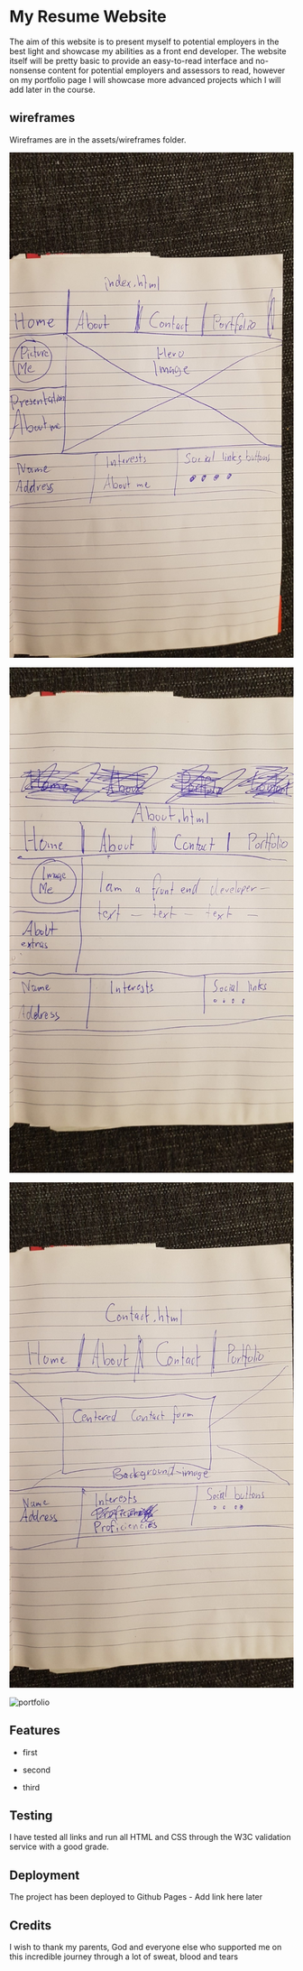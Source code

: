 

#  My Resume Website

The aim of this website is to present myself to potential employers in the best light and showcase my abilities as a front end developer.
The website itself will be pretty basic to provide an easy-to-read interface and no-nonsense content for potential employers and assessors to read, 
however on my portfolio page I will showcase more advanced projects which I will add later in the course.


## wireframes

Wireframes are in the assets/wireframes folder.

![index](assets/wireframes/index.jpg)

![about](assets/wireframes/about.jpg)

![contact](assets/wireframes/contact.jpg)

![portfolio](assets/wireframes/portfolio.jpgk)

## Features

* first

* second

* third

## Testing

I have tested all links and run all HTML and CSS through the W3C validation service with a good grade.

## Deployment

The project has been deployed to Github Pages - Add link here later 

## Credits

I wish to thank my parents, God and everyone else who supported me on this incredible journey through a lot of sweat, blood and tears